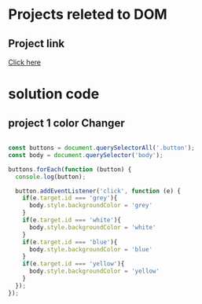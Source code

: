 # Projects releted to DOM

## Project link

[Click here](https://stackblitz.com/edit/dom-project-chaiaurcode?file=index.html)


# solution code

## project 1 color Changer

``` javascript

const buttons = document.querySelectorAll('.button');
const body = document.querySelector('body');

buttons.forEach(function (button) {
  console.log(button);

  button.addEventListener('click', function (e) {
    if(e.target.id === 'grey'){
      body.style.backgroundColor = 'grey'
    }
    if(e.target.id === 'white'){
      body.style.backgroundColor = 'white'
    }
    if(e.target.id === 'blue'){
      body.style.backgroundColor = 'blue'
    }
    if(e.target.id === 'yellow'){
      body.style.backgroundColor = 'yellow'
    }
  });
});

```